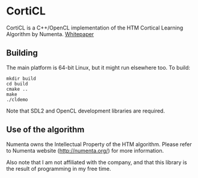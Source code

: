 CortiCL
=
CortiCL is a C++/OpenCL implementation of the HTM Cortical Learning Algorithm by Numenta. [Whitepaper](http://numenta.org/resources/HTM_CorticalLearningAlgorithms.pdf)

Building
-
The main platform is 64-bit Linux, but it might run elsewhere too. To build:

	mkdir build
	cd build
	cmake ..
	make
	./cldemo

Note that SDL2 and OpenCL development libraries are required.

Use of the algorithm
-

Numenta owns the Intellectual Property of the HTM algorithm. Please refer to Numenta website (http://numenta.org/) for more information.

Also note that I am not affiliated with the company, and that this library is the result of programming in my free time.
